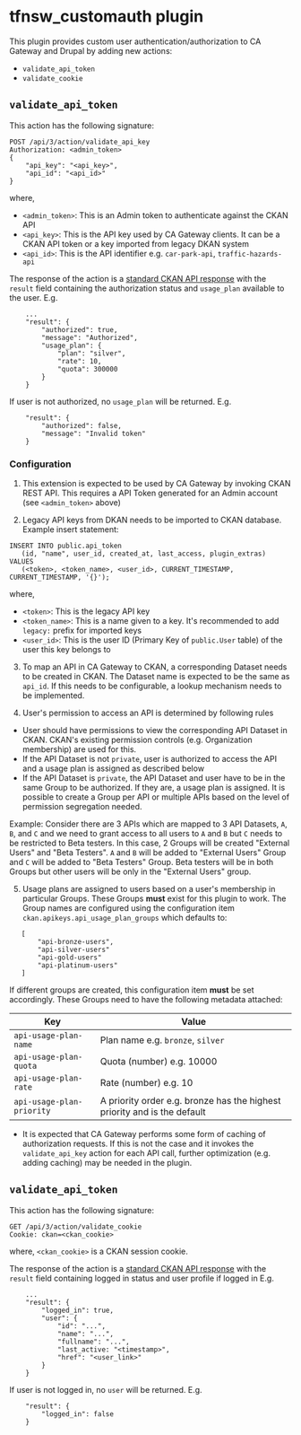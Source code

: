 # tfnsw_customauth plugin

This plugin provides custom user authentication/authorization to CA Gateway and Drupal by adding new actions:

- `validate_api_token`
- `validate_cookie`

## `validate_api_token`

This action has the following signature:

```
POST /api/3/action/validate_api_key
Authorization: <admin_token>
{
    "api_key": "<api_key>",
    "api_id": "<api_id>"
}
```

where,

- `<admin_token>`: This is an Admin token to authenticate against the CKAN API
- `<api_key>`: This is the API key used by CA Gateway clients. It can be a CKAN API token or a key imported from legacy DKAN system
- `<api_id>`: This is the API identifier e.g. `car-park-api`, `traffic-hazards-api`

The response of the action is a [standard CKAN API response](https://docs.ckan.org/en/2.9/api/) with the `result` field containing the authorization status and `usage_plan` available to the user. E.g.

```
    ...
    "result": {
        "authorized": true,
        "message": "Authorized",
        "usage_plan": {
            "plan": "silver",
            "rate": 10,
            "quota": 300000
        }
    }
```

If user is not authorized, no `usage_plan` will be returned. E.g.

```
    "result": {
        "authorized": false,
        "message": "Invalid token"
    }
```



### Configuration

1. This extension is expected to be used by CA Gateway by invoking CKAN REST API. This requires a API Token generated for an Admin account (see `<admin_token>` above)

2. Legacy API keys from DKAN needs to be imported to CKAN database. Example insert statement:

```
INSERT INTO public.api_token
   (id, "name", user_id, created_at, last_access, plugin_extras)
VALUES
   (<token>, <token_name>, <user_id>, CURRENT_TIMESTAMP, CURRENT_TIMESTAMP, '{}');
```

where,

- `<token>`: This is the legacy API key
- `<token_name>`: This is a name given to a key. It's recommended to add `legacy:` prefix for imported keys
- `<user_id>`: This is the user ID (Primary Key of `public.User` table) of the user this key belongs to

3. To map an API in CA Gateway to CKAN, a corresponding Dataset needs to be created in CKAN. The Dataset name is expected to be the same as `api_id`. If this needs to be configurable, a lookup mechanism needs to be implemented.

4. User's permission to access an API is determined by following rules

- User should have permissions to view the corresponding API Dataset in CKAN. CKAN's existing permission controls (e.g. Organization membership) are used for this.
- If the API Dataset is not `private`, user is authorized to access the API and a usage plan is assigned as described below
- If the API Dataset is `private`, the API Dataset and user have to be in the same Group to be authorized. If they are, a usage plan is assigned. It is possible to create a Group per API or multiple APIs based on the level of permission segregation needed.

Example: Consider there are 3 APIs which are mapped to 3 API Datasets, `A`, `B`, and `C` and we need to grant access to all users to `A` and `B` but `C` needs to be restricted to Beta testers. In this case, 2 Groups will be created "External Users" and "Beta Testers". `A` and `B` will be added to "External Users" Group and `C` will be added to "Beta Testers" Group. Beta testers will be in both Groups but other users will be only in the "External Users" group.

5. Usage plans are assigned to users based on a user's membership in particular Groups. These Groups **must** exist for this plugin to work. The Group names are configured using the configuration item `ckan.apikeys.api_usage_plan_groups` which defaults to:

```
   [
       "api-bronze-users",
       "api-silver-users"
       "api-gold-users"
       "api-platinum-users"
   ]
```

If different groups are created, this configuration item **must** be set accordingly. These Groups need to have the following metadata attached:

| Key                       | Value                                                                    |
| ------------------------- |--------------------------------------------------------------------------|
| `api-usage-plan-name`     | Plan name e.g. `bronze`, `silver`                                        |
| `api-usage-plan-quota`    | Quota (number) e.g. 10000                                                |
| `api-usage-plan-rate`     | Rate (number) e.g. 10                                                    |
| `api-usage-plan-priority` | A priority order e.g. bronze has the highest priority and is the default |


- It is expected that CA Gateway performs some form of caching of authorization requests. If this is not the case and it invokes the `validate_api_key` action for each API call, further optimization (e.g. adding caching) may be needed in the plugin.

## `validate_api_token`

This action has the following signature:


```
GET /api/3/action/validate_cookie
Cookie: ckan=<ckan_cookie>
```

where, `<ckan_cookie>` is a CKAN session cookie. 

The response of the action is a [standard CKAN API response](https://docs.ckan.org/en/2.9/api/) with the `result` field containing logged in status and user profile if logged in E.g.

```
    ...
    "result": {
        "logged_in": true,
        "user": {
            "id": "...",
            "name": "...",
            "fullname": "...",
            "last_active: "<timestamp>",
            "href": "<user_link>"
        }
    }
```

If user is not logged in, no `user` will be returned. E.g.

```
    "result": {
        "logged_in": false
    }
```
